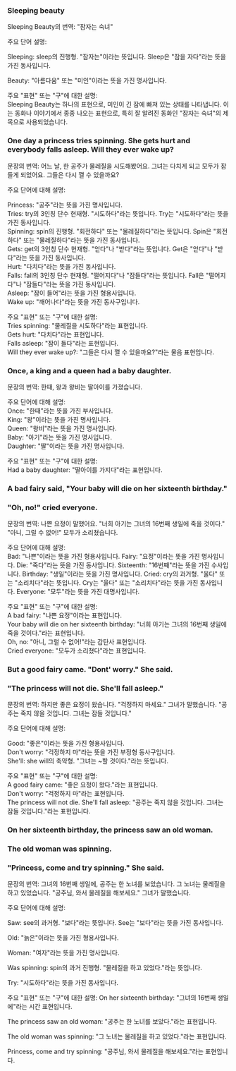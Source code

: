 ### Sleeping beauty

Sleeping Beauty의 번역: "잠자는 숙녀"  

주요 단어 설명:  

Sleeping: sleep의 진행형. "잠자는"이라는 뜻입니다. Sleep은 "잠을 자다"라는 뜻을 가진 동사입니다.  

Beauty: "아름다움" 또는 "미인"이라는 뜻을 가진 명사입니다.  

주요 "표현" 또는 "구"에 대한 설명:  
Sleeping Beauty는 하나의 표현으로, 미인이 긴 잠에 빠져 있는 상태를 나타냅니다. 이는 동화나 이야기에서 종종 나오는 표현으로, 특히 잘 알려진 동화인 "잠자는 숙녀"의 제목으로 사용되었습니다.  


### One day a princess tries spinning. She gets hurt and everybody falls asleep. Will they ever wake up?

문장의 번역: 어느 날, 한 공주가 물레질을 시도해봤어요. 그녀는 다치게 되고 모두가 잠들게 되었어요. 그들은 다시 깰 수 있을까요?  

주요 단어에 대해 설명:  

Princess: "공주"라는 뜻을 가진 명사입니다.  
Tries: try의 3인칭 단수 현재형. "시도하다"라는 뜻입니다. Try는 "시도하다"라는 뜻을 가진 동사입니다.  
Spinning: spin의 진행형. "회전하다" 또는 "물레질하다"라는 뜻입니다. Spin은 "회전하다" 또는 "물레질하다"라는 뜻을 가진 동사입니다.  
Gets: get의 3인칭 단수 현재형. "얻다"나 "받다"라는 뜻입니다. Get은 "얻다"나 "받다"라는 뜻을 가진 동사입니다.  
Hurt: "다치다"라는 뜻을 가진 동사입니다.  
Falls: fall의 3인칭 단수 현재형. "떨어지다"나 "잠들다"라는 뜻입니다. Fall은 "떨어지다"나 "잠들다"라는 뜻을 가진 동사입니다.  
Asleep: "잠이 들어"라는 뜻을 가진 형용사입니다.  
Wake up: "깨어나다"라는 뜻을 가진 동사구입니다.  

주요 "표현" 또는 "구"에 대한 설명:  
Tries spinning: "물레질을 시도하다"라는 표현입니다.  
Gets hurt: "다치다"라는 표현입니다.  
Falls asleep: "잠이 들다"라는 표현입니다.  
Will they ever wake up?: "그들은 다시 깰 수 있을까요?"라는 물음 표현입니다.  

### Once, a king and a queen had a baby daughter.

문장의 번역: 한때, 왕과 왕비는 딸아이를 가졌습니다.

주요 단어에 대해 설명:  
Once: "한때"라는 뜻을 가진 부사입니다.  
King: "왕"이라는 뜻을 가진 명사입니다.  
Queen: "왕비"라는 뜻을 가진 명사입니다.  
Baby: "아기"라는 뜻을 가진 명사입니다.  
Daughter: "딸"이라는 뜻을 가진 명사입니다.  

주요 "표현" 또는 "구"에 대한 설명:  
Had a baby daughter: "딸아이를 가지다"라는 표현입니다.  

### A bad fairy said, "Your baby will die on her sixteenth birthday."
### "Oh, no!" cried everyone.

문장의 번역: 나쁜 요정이 말했어요. "너희 아기는 그녀의 16번째 생일에 죽을 것이다." "아니, 그럴 수 없어!" 모두가 소리쳤습니다.  

주요 단어에 대해 설명:  
Bad: "나쁜"이라는 뜻을 가진 형용사입니다.
Fairy: "요정"이라는 뜻을 가진 명사입니다.
Die: "죽다"라는 뜻을 가진 동사입니다.
Sixteenth: "16번째"라는 뜻을 가진 수사입니다.
Birthday: "생일"이라는 뜻을 가진 명사입니다.
Cried: cry의 과거형. "울다" 또는 "소리치다"라는 뜻입니다. Cry는 "울다" 또는 "소리치다"라는 뜻을 가진 동사입니다.
Everyone: "모두"라는 뜻을 가진 대명사입니다.

주요 "표현" 또는 "구"에 대한 설명:  
A bad fairy: "나쁜 요정"이라는 표현입니다.  
Your baby will die on her sixteenth birthday: "너희 아기는 그녀의 16번째 생일에 죽을 것이다."라는 표현입니다.  
Oh, no: "아니, 그럴 수 없어!"라는 감탄사 표현입니다.  
Cried everyone: "모두가 소리쳤다"라는 표현입니다.  

### But a good fairy came. "Dont' worry." She said.
### "The princess will not die. She'll fall asleep."

문장의 번역: 하지만 좋은 요정이 왔습니다. "걱정하지 마세요." 그녀가 말했습니다. "공주는 죽지 않을 것입니다. 그녀는 잠들 것입니다."  

주요 단어에 대해 설명:  

Good: "좋은"이라는 뜻을 가진 형용사입니다.  
Don't worry: "걱정하지 마"라는 뜻을 가진 부정형 동사구입니다.  
She'll: she will의 축약형. "그녀는 ~할 것이다."라는 뜻입니다.  

주요 "표현" 또는 "구"에 대한 설명:  
A good fairy came: "좋은 요정이 왔다."라는 표현입니다.  
Don't worry: "걱정하지 마"라는 표현입니다.  
The princess will not die. She'll fall asleep: "공주는 죽지 않을 것입니다. 그녀는 잠들 것입니다."라는 표현입니다.  

### On her sixteenth birthday, the princess saw an old woman. 
### The old woman was spinning.
### "Princess, come and try spinning." She said.

문장의 번역: 그녀의 16번째 생일에, 공주는 한 노녀를 보았습니다. 그 노녀는 물레질을 하고 있었습니다. "공주님, 와서 물레질을 해보세요." 그녀가 말했습니다.

주요 단어에 대해 설명:

Saw: see의 과거형. "보다"라는 뜻입니다. See는 "보다"라는 뜻을 가진 동사입니다.

Old: "늙은"이라는 뜻을 가진 형용사입니다.

Woman: "여자"라는 뜻을 가진 명사입니다.

Was spinning: spin의 과거 진행형. "물레질을 하고 있었다."라는 뜻입니다.

Try: "시도하다"라는 뜻을 가진 동사입니다.

주요 "표현" 또는 "구"에 대한 설명:
On her sixteenth birthday: "그녀의 16번째 생일에"라는 시간 표현입니다.

The princess saw an old woman: "공주는 한 노녀를 보았다."라는 표현입니다.

The old woman was spinning: "그 노녀는 물레질을 하고 있었다."라는 표현입니다.

Princess, come and try spinning: "공주님, 와서 물레질을 해보세요."라는 표현입니다.
